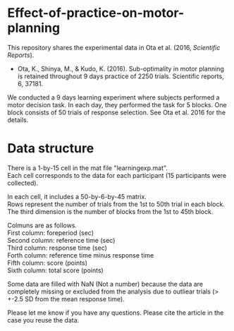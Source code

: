# Effect-of-practice-on-motor-planning
This repository shares the experimental data in Ota et al. (2016, <em>Scientific Reports</em>). 
- Ota, K., Shinya, M., & Kudo, K. (2016). Sub-optimality in motor planning is retained throughout 9 days practice of 2250 trials. Scientific reports, 6, 37181.

We conducted a 9 days learning experiment where subjects performed a motor decision task. In each day, they performed the task for 5 blocks. One block consists of 50 trials of response selection. See Ota et al. 2016 for the details. 

# Data structure
There is a 1-by-15 cell in the mat file "learningexp.mat". <br>
Each cell corresponds to the data for each participant (15 participants were collected). 

In each cell, it includes a 50-by-6-by-45 matrix. <br>
Rows represent the number of trials from the 1st to 50th trial in each block. <br>
The third dimension is the number of blocks from the 1st to 45th block. <br>

Colmuns are as follows. <br> 
  First column: foreperiod (sec) <br>
  Second column: reference time (sec) <br>
  Third column: response time (sec) <br>
  Forth column: reference time minus response time  <br>
  Fifth column: score (points) <br>
  Sixth column: total score (points) <br>

Some data are filled with NaN (Not a number) because the data are completely missing or excluded from the analysis due to outliear trials (> +-2.5 SD from the mean response time). 

Please let me know if you have any questions. 
Please cite the article in the case you reuse the data. 
